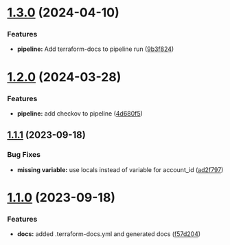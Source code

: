 # [1.3.0](https://bitbucket.org/metamorphant/aws-terraform-assumerole-sourceaccount/compare/1.2.0...1.3.0) (2024-04-10)


### Features

* **pipeline:** Add terraform-docs to pipeline run ([9b3f824](https://bitbucket.org/metamorphant/aws-terraform-assumerole-sourceaccount/commits/9b3f824e1585617dfbf8b22cbcf7ebdd1669465d))

# [1.2.0](https://bitbucket.org/metamorphant/aws-terraform-assumerole-sourceaccount/compare/1.1.1...1.2.0) (2024-03-28)


### Features

* **pipeline:** add checkov to pipeline ([4d680f5](https://bitbucket.org/metamorphant/aws-terraform-assumerole-sourceaccount/commits/4d680f52ffebdad13f46a009efe09eedef3dc8cb))

## [1.1.1](https://bitbucket.org/metamorphant/aws-terraform-assumerole-sourceaccount/compare/1.1.0...1.1.1) (2023-09-18)


### Bug Fixes

* **missing variable:** use locals instead of variable for account_id ([ad2f797](https://bitbucket.org/metamorphant/aws-terraform-assumerole-sourceaccount/commits/ad2f7972f4a61b49e99b1404d8ec5a7f586e26aa))

# [1.1.0](https://bitbucket.org/metamorphant/aws-terraform-assumerole-sourceaccount/compare/1.0.0...1.1.0) (2023-09-18)


### Features

* **docs:** added .terraform-docs.yml and generated docs ([f57d204](https://bitbucket.org/metamorphant/aws-terraform-assumerole-sourceaccount/commits/f57d2045fdbbd8269606964510059a612075a2a8))
